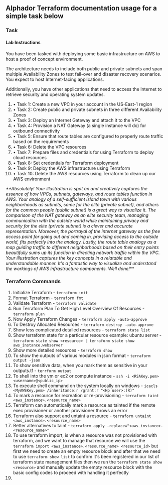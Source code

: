 ## Alphador Terraform documentation usage for a simple task below

### Task
#### Lab Instructions

You have been tasked with deploying some basic infrastructure on AWS 
to host a proof of concept environment. 

The architecture needs to include both public and private subnets and span
multiple Availability Zones to test fail-over and disaster recovery scenarios. 
You expect to host Internet-facing applications. 

Additionally, you have other applications that need to access the Internet 
to retrieve security and operating system updates.

1. • Task 1: Create a new VPC in your account in the US-East-1 region
2. • Task 2: Create public and private subnets in three different Availability Zones
3. • Task 3: Deploy an Internet Gateway and attach it to the VPC
4. • Task 4: Provision a NAT Gateway (a single instance will do) for outbound connectivity
5. • Task 5: Ensure that route tables are configured to properly route traffic based on the requirements
6. • Task 6: Delete the VPC resources
7. • Task 7: Prepare files and credentials for using Terraform to deploy cloud resources
8. • Task 8: Set credentials for Terraform deployment
9. • Task 9: Deploy the AWS infrastructure using Terraform
10. • Task 10: Delete the AWS resources using Terraform to clean up our AWS environment

_**Absolutely! Your illustration is spot on and creatively captures the essence of how VPCs, subnets, gateways, and route tables 
function in AWS. 
Your analogy of a self-sufficient island town with various neighborhoods as subnets, some for the elite (private subnet), and 
others for the common people (public subnet) is a great way to visualize it.
The comparison of the NAT gateway as an elite security team, managing communication with the outside world while maintaining 
privacy and security for the elite (private subnet) is a clever and accurate representation.
Moreover, the portrayal of the internet gateway as the free access point for going out and coming in, providing access to the 
outside world, fits perfectly into the analogy.
Lastly, the route table analogy as a map guiding traffic to different neighborhoods based on their entry points beautifully sums 
up its function in directing network traffic within the VPC.
Your illustration captures the key concepts in a relatable and understandable manner. 
It's a fantastic way to visualize and understand the workings of AWS infrastructure components. Well done!_**


### Terraform Commands
1. Initialize Terraform - `terraform init`
2. Format Terraform - `terraform fmt`
3. Validate Terraform - `terraform validate`
4. Run Terraform Plan To Get High Level Overview Of Resources - `terraform plan`
5. Now Apply Terraform Changes - `terraform apply -auto-approve`
6. To Destroy Allocated Resources - `terraform destroy -auto-approve`
7. Show less complicated detailed resources - `terraform state list`
8. Show terraform state for a particular resource example: ubuntu server - `terraform state show <resource> | terraform state show aws_instance.webserver`
9. Show more detailed resources - `terraform show`
10. To show the outputs of various modules in json format - `terraform output -json`
11. To show sensitive data, when you mark them as sensitive in your outputs.tf - `terrform output`
12. To shell into the vm or ec2 or compute instance - `ssh -i <RSAKey.pem> <username>@<public_ip>`
13. To execute shell command on the system locally on windows - `icacls <MyAWSKey.pem> /inheritance:r /grant:r "<Hp user>:(R)"`
14. To mark a resource for recreation or re-provisioning - `terraform taint <aws_instance>.<resource_name>`
15. Terraform can automatically mark a resource as tainted if the remote exec provisioner or another provisioner throws an error
16. Terraform also support and untaint a resource - `terraform untaint <aws_instance>.<resource_name>`
17. Better alternatives to taint - `terraform apply -replace="<aws_instance>.<resource_name>"`
18. To use terraform import, is when a resource was not provisioned with terraform, and we want to manage that resource we will use the 
`terraform import <aws_instance>.<resource_name> <resource_id>` but first we need to create an empty resource block and after
that we need to use `terraform show list` to confirm it's been registered in our list of terraform state management files
then we run the `terraform state show <resource>` and manually update the empty resource block with the basic config codes to proceed
with handling it perfectly
19. 